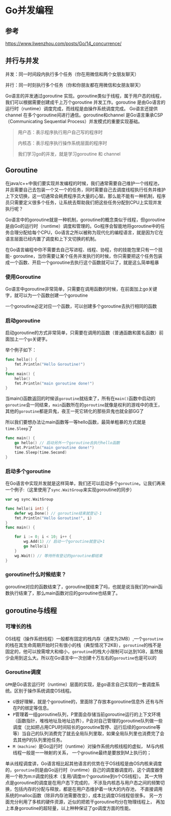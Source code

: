 # Go并发编程

## 参考

https://www.liwenzhou.com/posts/Go/14_concurrence/

## 并行与并发

并发：同一时间段内执行多个任务（你在用微信和两个女朋友聊天）

并行：同一时刻执行多个任务（你和你朋友都在用微信和女朋友聊天）

Go语言的并发通过goroutine 实现。goroutine类似于线程，属于用户态的线程，我们可以根据需要创建成千上万个goroutine 并发工作。goroutine 是由Go语言的运行时（runtime）调度完成，而线程是由操作系统调度完成。
Go语言还提供channel 在多个goroutine间进行通信。goroutine和channel 是Go语言秉承CSP（Communicating Sequential Process）并发模式的重要实现基础。

> 用户态：表示程序执行用户自己写的程序时
>
> 内核态：表示程序执行操作系统层面的程序时
>
> 我们学习go的并发，就是学习goroutine 和 channel

## Goroutine

在java/c++中我们要实现并发编程的时候，我们通常需要自己维护一个线程池，并且需要自己去包装一个又一个的任务，同时需要自己去调度线程执行任务并维护上下文切换，这一切通常会耗费程序员大量的心智。那么能不能有一种机制，程序员只需要定义很多个任务，让系统去帮助我们把这些任务分配到CPU上实现并发执行呢？

Go语言中的goroutine就是一种机制，goroutine的概念类似于线程，但goroutine是由Go的运行时（runtime）调度和管理的。Go程序会智能地将goroutine中的任务合理分配给每个CPU，Go语言之所以被称为现代化的编程语言，就是因为它在语言层面已经内置了调度和上下文切换的机制。

在Go语言编程中你不需要去自己写进程、线程、协程，你的技能包里只有一个技能- goroutine，当你需要让某个任务并发执行的时候，你只需要把这个任务包装成一个函数、开启一个goroutine去执行这个函数就可以了，就是这么简单粗暴

### 使用Goroutine

Go语言中goroutine非常简单，只需要在调用函数的时候，在前面加上go关键字，就可以为一个函数创建一个goroutine

一个goroutine必定对应一个函数，可以创建多个goroutine去执行相同的函数

### 启动goroutine

启动goroutine的方式非常简单，只需要在调用的函数（普通函数和匿名函数）前面加上一个`go`关键字。

举个例子如下：

```go
func hello() {
	fmt.Println("Hello Goroutine!")
}
func main() {
	hello()
	fmt.Println("main goroutine done!")
}
```

当main()函数返回的时候该`goroutine`就结束了，所有在`main()`函数中启动的`goroutine`会一同结束，`main`函数所在的`goroutine`就像是权利的游戏中的夜王，其他的`goroutine`都是异鬼，夜王一死它转化的那些异鬼也就全部GG了

所以我们要想办法让main函数等一等hello函数，最简单粗暴的方式就是`time.Sleep`了

```go
func main() {
	go hello() // 启动另外一个goroutine去执行hello函数
	fmt.Println("main goroutine done!")
	time.Sleep(time.Second)
}
```

### 启动多个goroutine

在Go语言中实现并发就是这样简单，我们还可以启动多个`goroutine`。让我们再来一个例子:（这里使用了`sync.WaitGroup`来实现goroutine的同步）

```go
var wg sync.WaitGroup

func hello(i int) {
	defer wg.Done() // goroutine结束就登记-1
	fmt.Println("Hello Goroutine!", i)
}
func main() {

	for i := 0; i < 10; i++ {
		wg.Add(1) // 启动一个goroutine就登记+1
		go hello(i)
	}
	wg.Wait() // 等待所有登记的goroutine都结束
}
```

### goroutine什么时候结束？

 goroutine对应的函数结束了，goroutine就结束了吗，也就是说当我们的main函数执行结束了，那么main函数对应的goroutine也结束了。

## goroutine与线程

### 可增长的栈

OS线程（操作系统线程）一般都有固定的栈内存（通常为2MB）,一个`goroutine`的栈在其生命周期开始时只有很小的栈（典型情况下2KB），`goroutine`的栈不是固定的，他可以按需增大和缩小，`goroutine`的栈大小限制可以达到1GB，虽然极少会用到这么大。所以在Go语言中一次创建十万左右的`goroutine`也是可以的

### Goroutine调度

`GPM`是Go语言运行时（runtime）层面的实现，是go语言自己实现的一套调度系统。区别于操作系统调度OS线程。

- `G`很好理解，就是个goroutine的，里面除了存放本goroutine信息外 还有与所在P的绑定等信息。
- `P`管理着一组goroutine队列，P里面会存储当前goroutine运行的上下文环境（函数指针，堆栈地址及地址边界），P会对自己管理的goroutine队列做一些调度（比如把占用CPU时间较长的goroutine暂停、运行后续的goroutine等等）当自己的队列消费完了就去全局队列里取，如果全局队列里也消费完了会去其他P的队列里抢任务。
- `M（machine）`是Go运行时（runtime）对操作系统内核线程的虚拟， M与内核线程一般是一一映射的关系， 一个groutine最终是要放到M上执行的；

单从线程调度讲，Go语言相比起其他语言的优势在于OS线程是由OS内核来调度的，`goroutine`则是由Go运行时（runtime）自己的调度器调度的，这个调度器使用一个称为m:n调度的技术（复用/调度m个goroutine到n个OS线程）。 其一大特点是goroutine的调度是在用户态下完成的， 不涉及内核态与用户态之间的频繁切换，包括内存的分配与释放，都是在用户态维护着一块大的内存池， 不直接调用系统的malloc函数（除非内存池需要改变），成本比调度OS线程低很多。 另一方面充分利用了多核的硬件资源，近似的把若干goroutine均分在物理线程上， 再加上本身goroutine的超轻量，以上种种保证了go调度方面的性能。